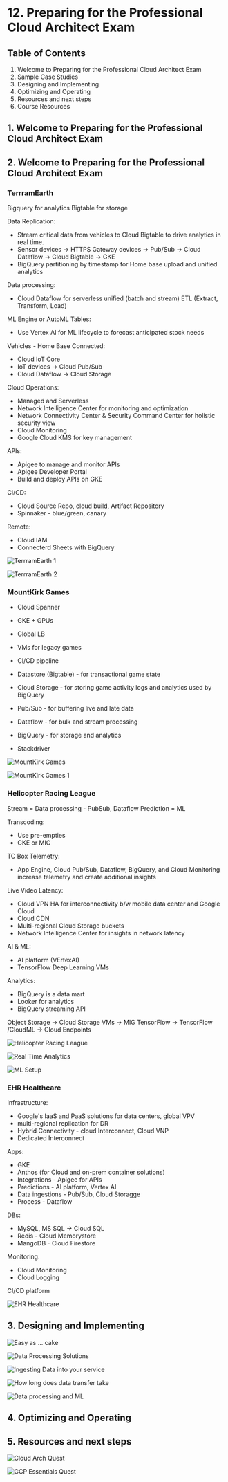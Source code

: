 # 12. Preparing for the Professional Cloud Architect Exam

## Table of Contents

1. Welcome to Preparing for the Professional Cloud Architect Exam
2. Sample Case Studies
3. Designing and Implementing
4. Optimizing and Operating
5. Resources and next steps
6. Course Resources

## 1. Welcome to Preparing for the Professional Cloud Architect Exam

## 2. Welcome to Preparing for the Professional Cloud Architect Exam

### TerrramEarth

Bigquery for analytics
Bigtable for storage

Data Replication:

- Stream critical data from vehicles to Cloud Bigtable to drive analytics in real time.
- Sensor devices -> HTTPS Gateway devices -> Pub/Sub -> Cloud Dataflow -> Cloud Bigtable -> GKE
- BigQuery partitioning by timestamp for Home base upload and unified analytics

Data processing:

- Cloud Dataflow for serverless unified (batch and stream) ETL (Extract, Transform, Load)

ML Engine or AutoML Tables:

- Use Vertex AI for ML lifecycle to forecast anticipated stock needs

Vehicles - Home Base Connected:

- Cloud IoT Core
- IoT devices -> Cloud Pub/Sub
- Cloud Dataflow -> Cloud Storage

Cloud Operations:

- Managed and Serverless
- Network Intelligence Center for monitoring and optimization
- Network Connectivity Center & Security Command Center for holistic security view
- Cloud Monitoring
- Google Cloud KMS for key management

APIs:

- Apigee to manage and monitor APIs
- Apigee Developer Portal
- Build and deploy APIs on GKE

Ci/CD:

- Cloud Source Repo, cloud build, Artifact Repository
- Spinnaker - blue/green, canary

Remote:

- Cloud IAM
- Connecterd Sheets with BigQuery

![TerrramEarth 1](./img/12/10_34_05.png)

![TerrramEarth 2](./img/12/10_34_24.png)

### MountKirk Games

- Cloud Spanner
- GKE + GPUs
- Global LB

- VMs for legacy games

- CI/CD pipeline

- Datastore (Bigtable) - for transactional game state
- Cloud Storage - for storing game activity logs and analytics used by BigQuery

- Pub/Sub - for buffering live and late data
- Dataflow - for bulk and stream processing
- BigQuery - for storage and analytics

- Stackdriver

![MountKirk Games](./img/12/10_45_53.png)

![MountKirk Games 1](./img/12/11_33_00.png)

### Helicopter Racing League

Stream = Data processing - PubSub, Dataflow
Prediction = ML

Transcoding:

- Use pre-empties
- GKE or MIG

TC Box Telemetry:

- App Engine, Cloud Pub/Sub, Dataflow, BigQuery, and Cloud Monitoring increase telemetry and create additional insights

Live Video Latency:

- Cloud VPN HA for interconnectivity b/w mobile data center and Google Cloud
- Cloud CDN
- Multi-regional Cloud Storage buckets
- Network Intelligence Center for insights in network latency

AI & ML:

- AI platform (VErtexAI)
- TensorFlow Deep Learning VMs

Analytics:

- BigQuery is a data mart
- Looker for analytics
- BigQuery streaming API

Object Storage -> Cloud Storage
VMs -> MIG
TensorFlow -> TensorFlow /CloudML -> Cloud Endpoints

![Helicopter Racing League](./img/12/12_42_49.png)

![Real Time Analytics](./img/12/12_50_50.png)

![ML Setup](./img/12/12_51_40.png)

### EHR Healthcare

Infrastructure:

- Google's IaaS and PaaS solutions for data centers, global VPV
- multi-regional replication for DR
- Hybrid Connectivity - cloud Interconnect, Cloud VNP
- Dedicated Interconnect

Apps:

- GKE
- Anthos (for Cloud and on-prem container solutions)
- Integrations - Apigee for APIs
- Predictions - AI platform, Vertex AI
- Data ingestions - Pub/Sub, Cloud Storagge
- Process - Dataflow

DBs:

- MySQL, MS SQL -> Cloud SQL
- Redis - Cloud Memorystore
- MangoDB - Cloud Firestore

Monitoring:

- Cloud Monitoring
- Cloud Logging

CI/CD platform

![EHR Healthcare](./img/12/14_17_47.png)

## 3. Designing and Implementing

![Easy as ... cake](./img/12/14_27_02.png)

![Data Processing Solutions](./img/12/19_30_57.png)

![Ingesting Data into your service](./img/12/19_41_54.png)

![How long does data transfer take](./img/12/19_43_31.png)

![Data processing and ML](./img/12/19_53_03.png)

## 4. Optimizing and Operating

## 5. Resources and next steps

![Cloud Arch Quest](./img/12/11_26_07.png)

![GCP Essentials Quest](./img/12/11_26_44.png)
